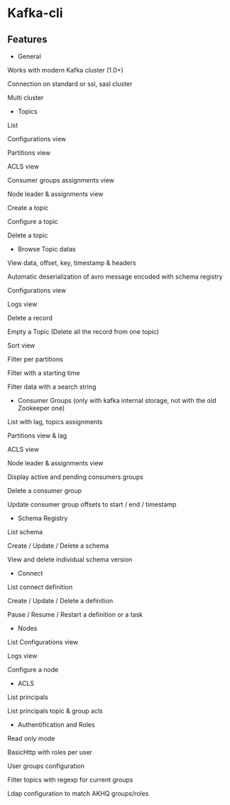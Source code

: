 # Kafka-cli

## Features
* General

Works with modern Kafka cluster (1.0+)

Connection on standard or ssl, sasl cluster

Multi cluster

* Topics

List

Configurations view

Partitions view

ACLS view

Consumer groups assignments view

Node leader & assignments view

Create a topic

Configure a topic

Delete a topic

* Browse Topic datas

View data, offset, key, timestamp & headers

Automatic deserialization of avro message encoded with schema registry

Configurations view

Logs view

Delete a record

Empty a Topic (Delete all the record from one topic)

Sort view

Filter per partitions

Filter with a starting time

Filter data with a search string

* Consumer Groups (only with kafka internal storage, not with the old Zookeeper one)

List with lag, topics assignments

Partitions view & lag

ACLS view

Node leader & assignments view

Display active and pending consumers groups

Delete a consumer group

Update consumer group offsets to start / end / timestamp

* Schema Registry

List schema

Create / Update / Delete a schema

View and delete individual schema version

* Connect

List connect definition

Create / Update / Delete a definition

Pause / Resume / Restart a definition or a task

* Nodes

List
Configurations view

Logs view

Configure a node

* ACLS

List principals

List principals topic & group acls

* Authentification and Roles

Read only mode

BasicHttp with roles per user

User groups configuration

Filter topics with regexp for current groups

Ldap configuration to match AKHQ groups/roles